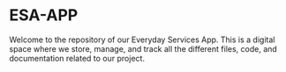 # ESA-APP
Welcome to the repository of our Everyday Services App. This is a digital space where we store, manage, and track all the different files, code, and documentation related to our project.
